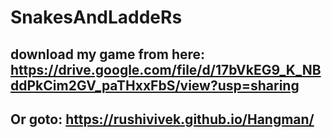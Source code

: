 # SnakesAndLaddeRs


## download my game from here: https://drive.google.com/file/d/17bVkEG9_K_NBddPkCim2GV_paTHxxFbS/view?usp=sharing


## Or goto: https://rushivivek.github.io/Hangman/